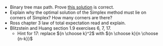 - Binary tree max path. Prove [this solution](https://www.youtube.com/watch?v=1yEyz6IqDac&t=727s) is correct.
- Explain why the optimal solution of the Simplex method must lie on corners of Simplex? How many corners are there?
- Ross chapter 3 law of total expectation read and explain.
- Blitzstein and Huang section 1.9 exercises 6, 7, 17.
   - Hint for 17: replace ${n \choose k}^2$ with ${n \choose k}{n \choose {n-k}}$
